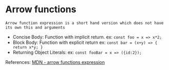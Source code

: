 # Arrow functions
```
Arrow function expression is a short hand version which does not have its own this and arguments
```

* Concise Body: Function with implicit return. ex: `const foo = x => x*2;` 
* Block Body: Function with explicit return ex: `const bar = (x+y) => { return x*y; }` 
* Returning Object Literals: ex: `const fooBar = x => ({id:2});`

References:
[MDN - arrow functions expression](https://developer.mozilla.org/en-US/docs/Web/JavaScript/Reference/Functions/Arrow_functions)
